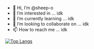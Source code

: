 - 👋 Hi, I’m @sheep-o
- 👀 I’m interested in ... idk
- 🌱 I’m currently learning ... idk
- 💞️ I’m looking to collaborate on ... idk
- 📫 How to reach me ... idk

[![Top Langs](https://github-readme-stats.vercel.app/api/top-langs/?username=sheep-o)](https://github.com/anuraghazra/github-readme-stats)

<!---
sheep-o/sheep-o is a ✨ special ✨ repository because its `README.md` (this file) appears on your GitHub profile.
You can click the Preview link to take a look at your changes.
--->
